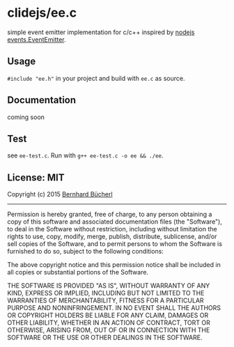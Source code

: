 # clidejs/ee.c

simple event emitter implementation for c/c++ inspired by
[nodejs events.EventEmitter](http://nodejs.org/api/events.html#events_class_events_eventemitter).

## Usage

`#include "ee.h"` in your project and build with `ee.c` as source.

## Documentation

coming soon

## Test

see `ee-test.c`. Run with `g++ ee-test.c -o ee && ./ee`.

## License: MIT

Copyright (c) 2015 [Bernhard Bücherl](https://github.com/bbuecherl)

-------------------------------------------------------------------

Permission is hereby granted, free of charge, to any person obtaining a copy of
this software and associated documentation files (the "Software"), to deal in
the Software without restriction, including without limitation the rights to
use, copy, modify, merge, publish, distribute, sublicense, and/or sell copies of
the Software, and to permit persons to whom the Software is furnished to do so,
subject to the following conditions:

The above copyright notice and this permission notice shall be included in all
copies or substantial portions of the Software.

THE SOFTWARE IS PROVIDED "AS IS", WITHOUT WARRANTY OF ANY KIND, EXPRESS OR
IMPLIED, INCLUDING BUT NOT LIMITED TO THE WARRANTIES OF MERCHANTABILITY, FITNESS
FOR A PARTICULAR PURPOSE AND NONINFRINGEMENT. IN NO EVENT SHALL THE AUTHORS OR
COPYRIGHT HOLDERS BE LIABLE FOR ANY CLAIM, DAMAGES OR OTHER LIABILITY, WHETHER
IN AN ACTION OF CONTRACT, TORT OR OTHERWISE, ARISING FROM, OUT OF OR IN
CONNECTION WITH THE SOFTWARE OR THE USE OR OTHER DEALINGS IN THE SOFTWARE.
